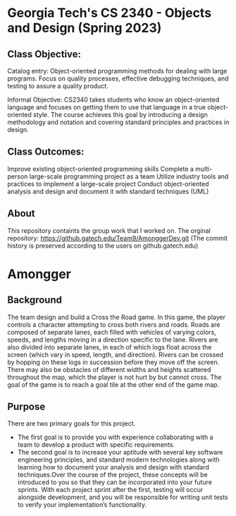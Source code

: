 # Georgia Tech's CS 2340 - Objects and Design (Spring 2023)
## Class Objective:
Catalog entry:  Object-oriented programming methods for dealing with large programs. Focus on quality processes, effective debugging techniques, and testing to assure a quality product. 

Informal Objective: CS2340 takes students who know an object-oriented language and focuses on getting them to use that language in a true object-oriented style. The course achieves this goal by introducing a design methodology and notation and covering standard principles and practices in design.
## Class Outcomes:
Improve existing object-oriented programming skills
Complete a multi-person large-scale programming project as a team
Utilize industry tools and practices to implement a large-scale project
Conduct object-oriented analysis and design and document it with standard techniques (UML)
## About
This repository containts the group work that I worked on. The orginal repository: https://github.gatech.edu/Team9/AmonggerDev.git (The commit history is preserved according to the users on github.gatech.edu)
# Amongger
## Background
The team design and build a Cross the Road game. In this game, the player controls a character attempting to cross both rivers and roads. Roads are composed of separate lanes, each filled with vehicles of varying colors, speeds, and lengths moving in a direction specific to the lane. Rivers are also divided into separate lanes, in each of which logs float across the screen (which vary in speed, length, and direction). Rivers can be crossed by hopping on these logs in succession before they move off the screen. There may also be obstacles of different widths and heights scattered throughout the map, which the player is not hurt by but cannot cross. The goal of the game is to reach a goal tile at
the other end of the game map.
## Purpose
There are two primary goals for this project.
- The first goal is to provide you with experience collaborating with a team to develop a product with specific requirements.
- The second goal is to increase your aptitude with several key software engineering principles, and standard modern technologies along with learning how to document your analysis and design with standard techniques.Over the course of the project, these concepts will be introduced to you so that they can be incorporated into your future sprints. With each project sprint after the first, testing will occur alongside development, and you will be responsible for writing unit tests to verify your implementation’s functionality.
